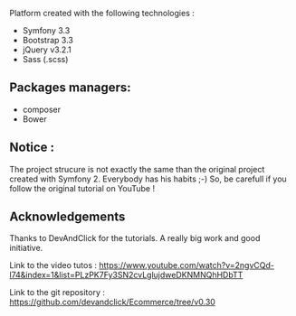 Platform created with the following technologies : 
 
- Symfony 3.3
- Bootstrap 3.3
- jQuery v3.2.1
- Sass (.scss)

Packages managers:
------------------
- composer
- Bower

Notice : 
---------
The project strucure is not exactly the same than the original project created with Symfony 2. Everybody has his habits ;-) So, be carefull if you follow the original tutorial on YouTube !


Acknowledgements
----------------
Thanks to DevAndClick for the tutorials. A really big work and good initiative.

Link to the video tutos : https://www.youtube.com/watch?v=2ngvCQd-l74&index=1&list=PLzPK7Fy3SN2cvLglujdweDKNMNQhHDbTT
 
Link to the git repository : https://github.com/devandclick/Ecommerce/tree/v0.30
